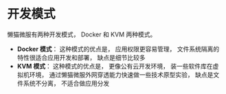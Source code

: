 # 开发模式

懒猫微服有两种开发模式， Docker 和 KVM 两种模式。

- **Docker 模式**： 这种模式的优点是， 应用权限更容易管理， 文件系统隔离的特性很适合应用开发和部署， 缺点是细节比较多
- **KVM 模式**： 这种模式的优点是， 更像公有云开发环境， 装一些软件库在虚拟机环境， 通过懒猫微服外网穿透能力快速做一些技术原型实验， 缺点是文件系统不分离， 不适合做应用分发
